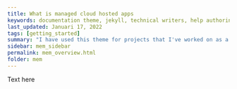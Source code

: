 ```yaml
---
title: What is managed cloud hosted apps
keywords: documentation theme, jekyll, technical writers, help authoring tools, hat replacements
last_updated: Januari 17, 2022
tags: [getting_started]
summary: "I have used this theme for projects that I've worked on as a professional technical writer."
sidebar: mem_sidebar
permalink: mem_overview.html
folder: mem
---
```


Text here 
